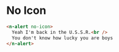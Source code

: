 # No Icon
```html
<n-alert no-icon>
  Yeah I'm back in the U.S.S.R.<br />
  You don't know how lucky you are boys
</n-alert>
```